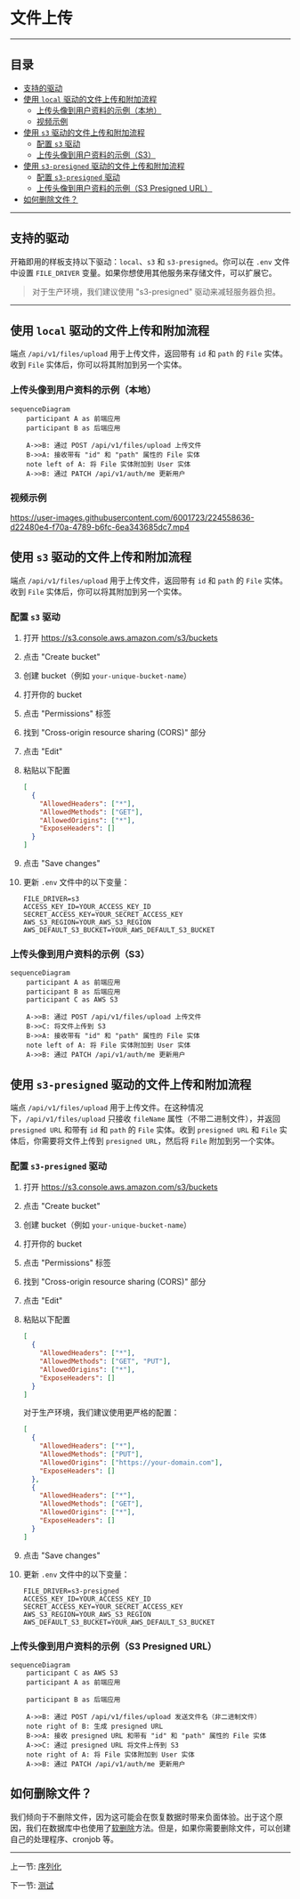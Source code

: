 # 文件上传

---

## 目录 <!-- omit in toc -->

- [支持的驱动](#支持的驱动)
- [使用 `local` 驱动的文件上传和附加流程](#使用-local-驱动的文件上传和附加流程)
  - [上传头像到用户资料的示例（本地）](#上传头像到用户资料的示例本地)
  - [视频示例](#视频示例)
- [使用 `s3` 驱动的文件上传和附加流程](#使用-s3-驱动的文件上传和附加流程)
  - [配置 `s3` 驱动](#配置-s3-驱动)
  - [上传头像到用户资料的示例（S3）](#上传头像到用户资料的示例s3)
- [使用 `s3-presigned` 驱动的文件上传和附加流程](#使用-s3-presigned-驱动的文件上传和附加流程)
  - [配置 `s3-presigned` 驱动](#配置-s3-presigned-驱动)
  - [上传头像到用户资料的示例（S3 Presigned URL）](#上传头像到用户资料的示例s3-presigned-url)
- [如何删除文件？](#如何删除文件)

---

## 支持的驱动

开箱即用的样板支持以下驱动：`local`、`s3` 和 `s3-presigned`。你可以在 `.env` 文件中设置 `FILE_DRIVER` 变量。如果你想使用其他服务来存储文件，可以扩展它。

> 对于生产环境，我们建议使用 "s3-presigned" 驱动来减轻服务器负担。

---

## 使用 `local` 驱动的文件上传和附加流程

端点 `/api/v1/files/upload` 用于上传文件，返回带有 `id` 和 `path` 的 `File` 实体。收到 `File` 实体后，你可以将其附加到另一个实体。

### 上传头像到用户资料的示例（本地）

```mermaid
sequenceDiagram
    participant A as 前端应用
    participant B as 后端应用

    A->>B: 通过 POST /api/v1/files/upload 上传文件
    B->>A: 接收带有 "id" 和 "path" 属性的 File 实体
    note left of A: 将 File 实体附加到 User 实体
    A->>B: 通过 PATCH /api/v1/auth/me 更新用户
```

### 视频示例

<https://user-images.githubusercontent.com/6001723/224558636-d22480e4-f70a-4789-b6fc-6ea343685dc7.mp4>

## 使用 `s3` 驱动的文件上传和附加流程

端点 `/api/v1/files/upload` 用于上传文件，返回带有 `id` 和 `path` 的 `File` 实体。收到 `File` 实体后，你可以将其附加到另一个实体。

### 配置 `s3` 驱动

1. 打开 https://s3.console.aws.amazon.com/s3/buckets
1. 点击 "Create bucket"
1. 创建 bucket（例如 `your-unique-bucket-name`）
1. 打开你的 bucket
1. 点击 "Permissions" 标签
1. 找到 "Cross-origin resource sharing (CORS)" 部分
1. 点击 "Edit"
1. 粘贴以下配置

   ```json
   [
     {
       "AllowedHeaders": ["*"],
       "AllowedMethods": ["GET"],
       "AllowedOrigins": ["*"],
       "ExposeHeaders": []
     }
   ]
   ```

1. 点击 "Save changes"
1. 更新 `.env` 文件中的以下变量：

   ```dotenv
   FILE_DRIVER=s3
   ACCESS_KEY_ID=YOUR_ACCESS_KEY_ID
   SECRET_ACCESS_KEY=YOUR_SECRET_ACCESS_KEY
   AWS_S3_REGION=YOUR_AWS_S3_REGION
   AWS_DEFAULT_S3_BUCKET=YOUR_AWS_DEFAULT_S3_BUCKET
   ```

### 上传头像到用户资料的示例（S3）

```mermaid
sequenceDiagram
    participant A as 前端应用
    participant B as 后端应用
    participant C as AWS S3

    A->>B: 通过 POST /api/v1/files/upload 上传文件
    B->>C: 将文件上传到 S3
    B->>A: 接收带有 "id" 和 "path" 属性的 File 实体
    note left of A: 将 File 实体附加到 User 实体
    A->>B: 通过 PATCH /api/v1/auth/me 更新用户
```

## 使用 `s3-presigned` 驱动的文件上传和附加流程

端点 `/api/v1/files/upload` 用于上传文件。在这种情况下，`/api/v1/files/upload` 只接收 `fileName` 属性（不带二进制文件），并返回 `presigned URL` 和带有 `id` 和 `path` 的 `File` 实体。收到 `presigned URL` 和 `File` 实体后，你需要将文件上传到 `presigned URL`，然后将 `File` 附加到另一个实体。

### 配置 `s3-presigned` 驱动

1. 打开 https://s3.console.aws.amazon.com/s3/buckets
1. 点击 "Create bucket"
1. 创建 bucket（例如 `your-unique-bucket-name`）
1. 打开你的 bucket
1. 点击 "Permissions" 标签
1. 找到 "Cross-origin resource sharing (CORS)" 部分
1. 点击 "Edit"
1. 粘贴以下配置

   ```json
   [
     {
       "AllowedHeaders": ["*"],
       "AllowedMethods": ["GET", "PUT"],
       "AllowedOrigins": ["*"],
       "ExposeHeaders": []
     }
   ]
   ```

   对于生产环境，我们建议使用更严格的配置：

   ```json
   [
     {
       "AllowedHeaders": ["*"],
       "AllowedMethods": ["PUT"],
       "AllowedOrigins": ["https://your-domain.com"],
       "ExposeHeaders": []
     },
     {
       "AllowedHeaders": ["*"],
       "AllowedMethods": ["GET"],
       "AllowedOrigins": ["*"],
       "ExposeHeaders": []
     }
   ]
   ```

1. 点击 "Save changes"
1. 更新 `.env` 文件中的以下变量：

   ```dotenv
   FILE_DRIVER=s3-presigned
   ACCESS_KEY_ID=YOUR_ACCESS_KEY_ID
   SECRET_ACCESS_KEY=YOUR_SECRET_ACCESS_KEY
   AWS_S3_REGION=YOUR_AWS_S3_REGION
   AWS_DEFAULT_S3_BUCKET=YOUR_AWS_DEFAULT_S3_BUCKET
   ```

### 上传头像到用户资料的示例（S3 Presigned URL）

```mermaid
sequenceDiagram
    participant C as AWS S3
    participant A as 前端应用

    participant B as 后端应用

    A->>B: 通过 POST /api/v1/files/upload 发送文件名（非二进制文件）
    note right of B: 生成 presigned URL
    B->>A: 接收 presigned URL 和带有 "id" 和 "path" 属性的 File 实体
    A->>C: 通过 presigned URL 将文件上传到 S3
    note right of A: 将 File 实体附加到 User 实体
    A->>B: 通过 PATCH /api/v1/auth/me 更新用户
```

## 如何删除文件？

我们倾向于不删除文件，因为这可能会在恢复数据时带来负面体验。出于这个原因，我们在数据库中也使用了[软删除](https://orkhan.gitbook.io/typeorm/docs/delete-query-builder#soft-delete)方法。但是，如果你需要删除文件，可以创建自己的处理程序、cronjob 等。

---

上一节: [序列化](serialization.md)

下一节: [测试](tests.md)
